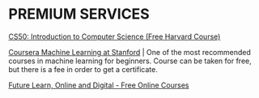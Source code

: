 # PREMIUM SERVICES
[CS50: Introduction to Computer Science (Free Harvard Course)](https://www.edx.org/course/introduction-computer-science-harvardx-cs50x)

[Coursera Machine Learning at Stanford](https://www.coursera.org/learn/machine-learning) | One of the most recommended courses in machine learning for beginners. Course can be taken for free, but there is a fee in order to get a certificate.

[Future Learn, Online and Digital - Free Online Courses](https://www.futurelearn.com/courses?utf8=✓&filter_category=online-and-digital&filter_availability=new-and-upcoming)
